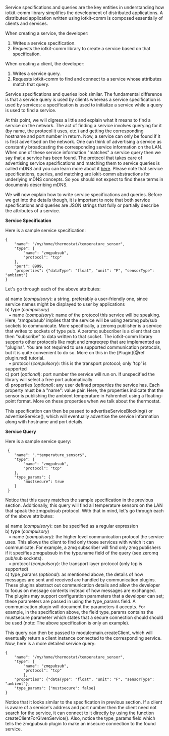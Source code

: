 
Service specifications and queries are the key entities in understanding how iotkit-comm library simplifies the development of
distributed applications. A distributed application written using iotkit-comm is composed essentially of clients and services.

When creating a service, the developer:

1) Writes a service specification. <BR>
2) Requests the iotkit-comm library to create a service based on that specification. <BR>

When creating a client, the developer:

1) Writes a service query. <BR>
2) Requests iotkit-comm to find and connect to a service whose attributes match that query. <BR>

Service specifications and queries look similar. The fundamental difference is that a service query is used
by clients whereas a service specification is used by services: a specification is used to initialize a service while a
query is used to find a service.

At this point, we will digress a little and explain what it means to find a service on the network. The act of finding
a service involves querying for it (by name, the protocol it uses, etc.) and getting the corresponding hostname and
port number in return. Now, a service can only be found if it is first advertised on the network. One can think of
advertising a service as constantly broadcasting the corresponding service information on the LAN.
When one of these service information "matches" a service query then we say that a service has been found.
The protocol that takes care of advertising service specifications and matching them to service queries is called mDNS
and you can learn more about it [here](http://en.wikipedia.org/wiki/Multicast_DNS).
Please note that service specifications, queries, and matching are iokit-comm abstractions for underlying mDNS concepts.
So you should not expect to find these terms in documents describing mDNS.

We will now explain how to write service specifications and queries. Before we get into the details though, it is
important to note that both service specifications and queries are JSON strings that fully or partially describe the
attributes of a service.

<B> Service Specification </B>

Here is a sample service specification:

    {
        "name": "/my/home/thermostat/temperature_sensor",
        "type": {
            "name": "zmqpubsub",
            "protocol": "tcp"
        },
        "port": 8999,
        "properties": {"dataType": "float", "unit": "F", "sensorType": "ambient"}
    }

Let's go through each of the above attributes:

a) name (<I>compulsory</I>): a string, preferably a user-friendly one, since service names might be displayed to user by
applications <BR>
b) type (<I>compulsory</I>) <BR>
    &ensp; &bull; name (<I>compulsory</I>): name of the protocol this service will be speaking. Here, 'zmqpubsub' implies that the
        service will be using zeromq pub/sub sockets to communicate. More specifically, a zeromq publisher is a
        service that writes to sockets of type pub. A zeromq subscriber is a client that can then "subscribe" to data
        written to that socket. The iotkit-comm library supports other protocols like mqtt and zmqreqrep that are implemented
        as "plugins". You are not required to use supported communication protocols, but it is quite convenient to do
        so. More on this in the [Plugin](@ref plugin.md) tutorial. <BR>
    &ensp; &bull; protocol (<I>compulsory</I>): this is the transport protocol; only 'tcp' is supported <BR>
c) port (<I>optional</I>): port number the service will run on. If unspecified the library will select a free port automatically <BR>
d) properties (<I>optional</I>): any user defined properties the service has. Each property must be a "name": value pair.
Here, the properties indicate that the sensor is publishing the ambient temperature in Fahrenheit using a
floating-point format. More on these properties when we talk about the thermostat. <BR>

This specification can then be passed to advertiseServiceBlocking() or advertiseService(), which will eventually advertise
the service information along with hostname and port details.

<B> Service Query </B>

Here is a sample service query:

     {
        "name": ".*temperature_sensor$",
        "type": {
            "name": "zmqpubsub",
            "protocol": "tcp"
        },
        "type_params": {
            "mustsecure": true
        }
     }

Notice that this query matches the sample specification in the previous section. Additionally, this query will find
all temperature sensors on the LAN that speak the zmqpubsub protocol. With that in mind, let's go through each of the
above attributes:

a) name (<I>compulsory</I>): can be specified as a regular expression <BR>
b) type (<I>compulsory</I>) <BR>
    &ensp; &bull; name (<I>compulsory</I>): the higher level communication protocol the service uses. This allows the client to find
        only those services with which it can communicate. For example, a zmq subscriber will find only zmq
        publishers if it specifies zmqpubsub in the type.name field of the query (see zeromq pub/sub sockets). <BR>
    &ensp; &bull; protocol (<I>compulsory</I>): the transport layer protocol (only tcp is supported) <BR>
c) type_params (<I>optional</I>): as mentioned above, the details of how messages are sent and received are handled by
communication plugins. These plugins abstract out communication details and allow the developer to focus on message
contents instead of how messages are exchanged. The plugins may support configuration parameters that a developer can
set; these parameters are passed in using the type_params field. A communication plugin will document the parameters
it accepts. For example, in the specification above, the field type_params contains the mustsecure parameter which states
that a secure connection should should be used (note: The above specification is only an example). <BR>

This query can then be passed to module:main.createClient, which will eventually return a client instance connected
to the corresponding service. Now, here is a more detailed service query:

    {
        "name": "/my/home/thermostat/temperature_sensor",
        "type": {
            "name": "zmqpubsub",
            "protocol": "tcp"
            },
        "properties": {"dataType": "float", "unit": "F", "sensorType": "ambient"},
        "type_params": {"mustsecure": false}
    }

Notice that it looks similar to the specification in previous section. If a client is aware of a service's address and
port number then the client need not search for the service, it can connect to it directly by using the function
createClientForGivenService(). Also, notice the type_params field which
tells the zmqpubsub plugin to make an insecure connection to the found service.
